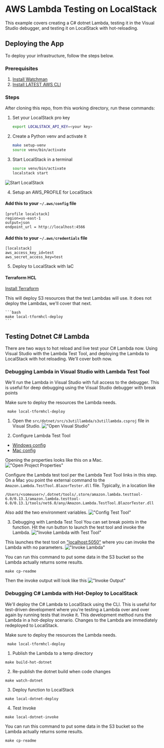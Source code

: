 # AWS Lambda Testing on LocalStack
This example covers creating a C# dotnet Lambda, testing it in the Visual Studio debugger, and testing it on
LocalStack with hot-reloading.

## Deploying the App

To deploy your infrastructure, follow the steps below.

### Prerequisites

1. [Install Watchman](https://facebook.github.io/watchman/)
2. [Install LATEST AWS CLI](https://docs.aws.amazon.com/cli/latest/userguide/getting-started-install.html)

### Steps

After cloning this repo, from this working directory, run these commands:

1. Set your LocalStack pro key

      ```bash
      export LOCALSTACK_API_KEY=<your key>
      ```

2. Create a Python venv and activate it

      ```bash
      make setup-venv
      source venv/bin/activate
      ```

3. Start LocalStack in a terminal

      ```bash
      source venv/bin/activate
      localstack start
      ```

![Start LocalStack](./docs/img/start-localstack.png "Start LocalStack")

4. Setup an AWS_PROFILE for LocalStack

#### Add this to your `~/.aws/config` file

```text
[profile localstack]
region=us-east-1
output=json
endpoint_url = http://localhost:4566
```

#### Add this to your `~/.aws/credentials` file

```text
[localstack]
aws_access_key_id=test
aws_secret_access_key=test
```

5. Deploy to LocalStack with IaC 

#### Terraform HCL

[Install Terraform](https://developer.hashicorp.com/terraform/tutorials/aws-get-started/install-cli)

This will deploy S3 resources that the test Lambdas will use. It does not deploy the Lambdas, we'll cover that next.

    ```bash
    make local-tformhcl-deploy
    ```

## Testing Dotnet C# Lambda
There are two ways to hot reload and live test your C# Lambda now.
Using Visual Studio with the Lambda Test Tool, and deploying the Lambda to LocalStack with hot reloading.
We'll cover both now.

### Debugging Lambda in Visual Studio with Lambda Test Tool
We'll run the Lambda in Visual Studio with full access to the debugger. 
This is useful for deep debugging using the Visual Studio debugger with break points

Make sure to deploy the resources the Lambda needs.

```shell
 make local-tformhcl-deploy
```

1. Open the `src/dotnet/src/s3utillambda/s3utillambda.csproj` file in Visual Studio. 
!["Open Visual Studio"](./docs/img/open-visual-studio.png "Open Visual Studio")

2. Configure Lambda Test Tool

- [Windows config](https://github.com/aws/aws-lambda-dotnet/blob/master/Tools/LambdaTestTool/README.md#configure-for-visual-studio)
- [Mac config](https://github.com/aws/aws-lambda-dotnet/blob/master/Tools/LambdaTestTool/README.md#configure-for-visual-studio-for-mac)

Opening the properties looks like this on a Mac.
!["Open Project Properties"](./docs/img/open-props.png "Open Project Properties")

Configure the Lambda test tool per the Lambda Test Tool links in this step.
On a Mac you point the external command to the `Amazon.Lambda.TestTool.BlazorTester.dll` file.
Typically, in a location like
```text
/Users/<someuser>/.dotnet/tools/.store/amazon.lambda.testtool-6.0/0.13.1/amazon.lambda.testtool-6.0/0.13.1/tools/net6.0/any/Amazon.Lambda.TestTool.BlazorTester.dll
```
Also add the two environment variables.
!["Config Test Tool"](./docs/img/config-test-tool.png "Config Test Tool")

3. Debugging with Lambda Test Tool
You can set break points in the function. Hit the run button to launch the test tool and invoke the Lambda.
!["Invoke Lambda with Test Tool"](./docs/img/start-test-tool.png "Invoke Lambda with Test Tool")

This launches the test tool on ["localhost:5050"](http://localhost:5050 "Invoke Lambda") where you can invoke the Lambda with no parameters.
!["Invoke Lambda"](./docs/img/exec-lambda-test-tool.png "Invoke Lambda")

You can run this command to put some data in the S3 bucket so the Lambda actually returns some results.

```shell
make cp-readme
```

Then the invoke output will look like this
!["Invoke Output"](./docs/img/invoke-output.png "Invoke Output")

### Debugging C# Lambda with Hot-Deploy to LocalStack
We'll deploy the C# Lambda to LocalStack using the CLI. 
This is useful for test-driven development where you're testing a Lambda over and over again by running tests that invoke it.
This development method runs the Lambda in a hot-deploy scenario. Changes to the Lambda are immediately redeployed to LocalStack.

Make sure to deploy the resources the Lambda needs.

```shell
 make local-tformhcl-deploy
```

1. Publish the Lambda to a temp directory

```shell
make build-hot-dotnet
```

2. Re-publish the dotnet build when code changes

```shell
make watch-dotnet
```

3. Deploy function to LocalStack

```shell
make local-dotnet-deploy
```

4. Test Invoke

```shell
make local-dotnet-invoke
```

You can run this command to put some data in the S3 bucket so the Lambda actually returns some results.

```shell
make cp-readme
```

